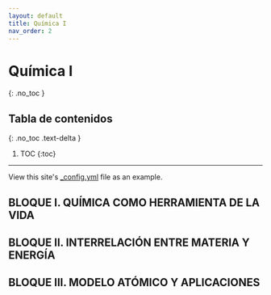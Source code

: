 ```yaml
---
layout: default
title: Química I
nav_order: 2
---
```


# Química I
{: .no_toc }


## Tabla de contenidos
{: .no_toc .text-delta }

1. TOC
{:toc}

---

View this site's [\_config.yml](https://github.com/just-the-docs/just-the-docs/tree/main/_config.yml) file as an example.

## BLOQUE I. QUÍMICA COMO HERRAMIENTA DE LA VIDA

### 

## BLOQUE II. INTERRELACIÓN ENTRE MATERIA Y ENERGÍA 

## BLOQUE III. MODELO ATÓMICO Y APLICACIONES
